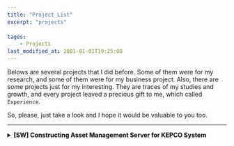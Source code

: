 ```yaml
---
title: "Project_List"
excerpt: "projects"

tages:
    - Projects
last_modified_at: 2001-01-01T19:25:00
---
```


Belows are several projects that I did before. Some of them were for my research, and some of them were for my business project. Also, there are some projects just for my interesting. They are traces of my studies and growth, and every project leaved a precious gift to me, which called `Experience`.

So, please, just take a look and I hope it would be valuable to you too.

--------

<details>
<summary><span style="color:black"><strong>[SW] Constructing Asset Management Server for KEPCO System</strong></span></summary>
<div markdown="1">

#### Goal
To construct a demo test environment of KEPCO(Korea Electric Power Corporation) SEDA(Substation Equipment Diagnostic & Analysis) system using Oracle, Docker, Python, Flask, Gunicorn, and Nginx(HTML)  
<small>*Oracle, Docker, Python, Flask, Gunicorn and Nginx(HTML)를 활용한 한국전력공사의 송변전 예방진단시스템 데모 테스트 환경 구축*</small>

#### Background
KEPCO(Korea's Electric Power Corporation) is a principle agent of T&D(Transmission and Distribution) industry, selling electricity supplied by power genertion companies. The market of electric power in Korea is managed not by private enterpries but by Korean government, and KEPCO is ranked as 2nd on global electricity utility companies by monopolize T&D industry. Thus, KEPCO possesses huge amount of industrial assets of T&D and SEDA(Substation Equipment Diagnositc & Analysis) system is a running business that integrate and centralize the management subjects which were each substations previously. Especially, this system is very important in that the web page of SEDA is coninuously used until present by workers of KEPCO.  
<small>*한국전력공사는 발전사로부터 전기를 공급받아 사용자들에게 판매하는 T&D(Transmission and Distribution) 산업의 주체입니다. 한국은 전력시장이 민간이 아닌 한국전력공사 주도의 공공시장으로 형성되어 있으며, 따라서 한전은 글로벌 전력회사 2위(아시아 1위)에 위치할 정도로 규모가 거대합니다. 그만큼 한전이 관리하는 T&D분야의 산업설비는 그 양이 상당한데요, 각 사업소별로 관리되고 있던 이 산업설비들을 한전 중앙 서버로 군집하여 통합 관리하고자 하는 사업이 바로 SEDA(Substation Equipment Diagnostic & Analysis) 시스템 구축사업입니다. 특히 SEDA는 실제로 한국전력공사의 임직원들이 계속해서 사용하는 화면이기 때문에 중요합니다.*</small>

My company is taking charge of the task that develop an AI based health diagnosis solution for assets on T&D industry with interlocking it to main SEDA system. Unfortunately, it is impossible to shate the contents of AI based health diagnosis solution since it is confidential. Neverthless, the process of interlocking the system was very interesting, and I hope to share this experience.  
<small>*제가 속한 회사는 이 사업에서 특히 AI기반 변전설비의 상태예방진단 알고리즘 및 UI를 개발하고 이를 SEDA 메인 홈페이지에 연동하는 업무를 담당하게 되었습니다. 알고리즘 개발은 보안사안으로 본 포스트에서 다룰 수 없지만, 그 시스템 연동과정에서 제법 유용한 경험을 할 수 있었어서 이를 공유해보고자 합니다.*</small>

<img src="/images/2021-03-22-demo_system_0_fig2.png" alt="drawing" width="600"/>
<figcaption>A configuration of demo system that would be contructed in this project.</figcaption>

#### Contents
0. [Project Overview](https://shkim-pandamon.github.io/blog/demo_system_0/)
1. [Install Docker](https://shkim-pandamon.github.io/blog/demo_system_1/)
2. [Install Oracle](https://shkim-pandamon.github.io/blog/demo_system_2/)
3. [SQL Developer on M1 Chip](https://shkim-pandamon.github.io/blog/demo_system_3/)
4. [Set-up Orcal DB](https://shkim-pandamon.github.io/blog/demo_system_4/)
5. [Import Data from Oracle DB by Cx_Oracle](https://shkim-pandamon.github.io/blog/demo_system_5/)
6. [Construct Web Framework with Flask](https://shkim-pandamon.github.io/blog/demo_system_6/)

</div>
</details>